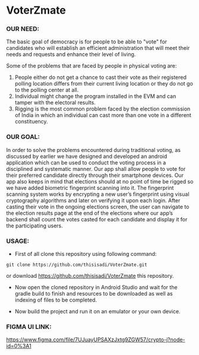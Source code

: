# VoterZmate

### **OUR NEED:**

The basic goal of democracy is for people to be able to "vote" for candidates who will establish an efficient administration that will meet their needs and requests and enhance their level of living. 

Some of the problems that are faced by people in physical voting are:

1. People either do not get a chance to cast their vote as their registered polling location differs from their current living location or they do not go to the polling center at all.
1. Individual might change the program installed in the EVM and can tamper with the electoral results.
1. Rigging is the most common problem faced by the election commission of India in which an individual can cast more than one vote in a different constituency.

### **OUR GOAL:**

In order to solve the problems encountered during traditional voting, as discussed by earlier we have designed and developed an android application which can be used to conduct the voting process in a disciplined and systematic manner. Our app shall allow people to vote for their preferred candidate directly through their smartphone devices. Our app also keeps in mind that elections should at no point of time be rigged so we have added biometric fingerprint scanning into it. The fingerprint scanning system works by encrypting a new user’s fingerprint using visual cryptography algorithms and later on verifying it upon each login. After casting their vote in the ongoing elections screen, the user can navigate to the election results page at the end of the elections where our app’s backend shall count the votes casted for each candidate and display it for the participating users.

### **USAGE:**

- First of all clone this repository using following command:

```git clone https://github.com/thisisadi/VoterZmate.git```

or download https://github.com/thisisadi/VoterZmate this repository.


- Now open the cloned repository in Android Studio and wait for the gradle build to finish and resources to be downloaded as well as indexing of files to be completed. 


- Now build the project and run it on an emulator or your own device.


### **FIGMA UI LINK:**
https://www.figma.com/file/7UJuayUPSAXzJxtg9ZGW57/crypto-j?node-id=0%3A1
